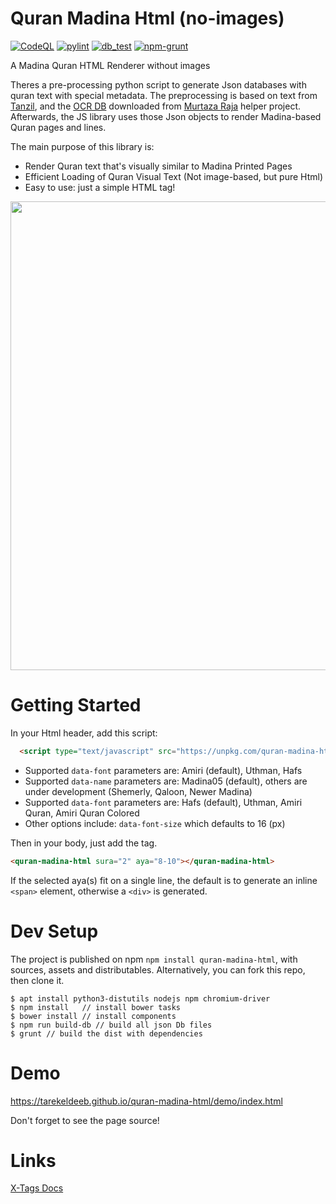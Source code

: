 # Quran Madina Html (no-images)
[![CodeQL](https://github.com/tarekeldeeb/quran-madina-html/actions/workflows/github-code-scanning/codeql/badge.svg)](https://github.com/tarekeldeeb/quran-madina-html/actions/workflows/github-code-scanning/codeql)
[![pylint](https://github.com/tarekeldeeb/quran-madina-html/actions/workflows/pylint.yml/badge.svg)](https://github.com/tarekeldeeb/quran-madina-html/actions/workflows/pylint.yml)
[![db_test](https://github.com/tarekeldeeb/quran-madina-html/actions/workflows/db_test.yml/badge.svg)](https://github.com/tarekeldeeb/quran-madina-html/actions/workflows/db_test.yml)
[![npm-grunt](https://github.com/tarekeldeeb/quran-madina-html/actions/workflows/npm-grunt.yml/badge.svg)](https://github.com/tarekeldeeb/quran-madina-html/actions/workflows/npm-grunt.yml)

A Madina Quran HTML Renderer without images

Theres a pre-processing python script to generate Json databases with quran text with special metadata. The preprocessing is based on text from [Tanzil](tanzil.net), and the [OCR DB](https://github.com/quran/ayah-detection) downloaded from [Murtaza Raja](https://github.com/murtraja/quran-android-images-helper) helper project.
Afterwards, the JS library uses those Json objects to render Madina-based Quran pages and lines.

The main purpose of this library is:
* Render Quran text that's visually similar to Madina Printed Pages
* Efficient Loading of Quran Visual Text (Not image-based, but pure Html)
* Easy to use: just a simple HTML tag!

<img src="https://github.com/tarekeldeeb/quran-madina-html/assets/90985/dc3972c3-71a6-4f48-8d45-2df28ddc409f" width="750px">

# Getting Started
In your Html header, add this script:
```html
  <script type="text/javascript" src="https://unpkg.com/quran-madina-html" data-name="Madina" data-font="Uthman"></script>
```
* Supported ``data-font`` parameters are: Amiri (default), Uthman, Hafs
* Supported ``data-name`` parameters are: Madina05 (default), others are under development (Shemerly, Qaloon, Newer Madina)
* Supported ``data-font`` parameters are: Hafs (default), Uthman, Amiri Quran, Amiri Quran Colored
* Other options include: ``data-font-size`` which defaults to 16 (px)

Then in your body, just add the tag.
```html
<quran-madina-html sura="2" aya="8-10"></quran-madina-html>
```
 If the selected aya(s) fit on a single line, the default is to generate an inline ``<span>`` element, otherwise a ``<div>`` is generated.
  
# Dev Setup

The project is published on npm ``npm install quran-madina-html``, with sources, assets and distributables.
Alternatively, you can fork this repo, then clone it.

```
$ apt install python3-distutils nodejs npm chromium-driver
$ npm install	// install bower tasks
$ bower install	// install components
$ npm run build-db // build all json Db files
$ grunt // build the dist with dependencies

```

# Demo

https://tarekeldeeb.github.io/quran-madina-html/demo/index.html

Don't forget to see the page source!

# Links

[X-Tags Docs](http://x-tags.org/docs)
